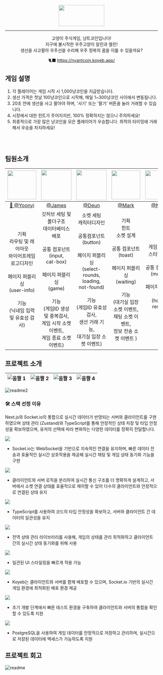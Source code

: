 <div align="center">
<img src="https://github.com/user-attachments/assets/0a7a5697-2d2c-49a1-a382-5337ca3a2d23" width="150" height="70"/>

---

고양이 주식게임, 냥트코인입니다!<br> 
지구에 불시착한 우주고양이 알린과 엘린!<br> 
생선을 사고팔아 우주선을 수리해 우주 정복의 꿈을 이룰 수 있을까요?

🐈‍⬛ https://nyantcoin.koyeb.app/ 
</div>

## 게임 설명
  1. 각 플레이어는 게임 시작 시 1,000냥코인을 지급받습니다.
  2. 생선 가격은 첫날 100냥코인으로 시작해, 매일 1~300냥코인 사이에서 변동됩니다.
  3. 20초 안에 생선을 사고 팔아야 하며, '사기' 또는 '팔기' 버튼을 눌러 거래할 수 있습니다.
  4. 시장에서 대한 힌트가 주어지지만, 100% 정확하지는 않으니 주의하세요!
  5. 최종적으로 가장 많은 냥코인을 모은 플레이어가 우승합니다. 최적의 타이밍에 거래해서 우승을 차지하세요!
<br>
<br/> 

## 팀원소개

<div align="center">

|                                                                [<img src="https://github.com/user-attachments/assets/4698c9fa-ddff-41b4-9e27-fc496e4b0a33" width="95" height="95"/>](https://github.com/seoyoonyi)                                                                | [<img src="https://github.com/user-attachments/assets/504c3d93-37d6-494a-8be3-eb1bdb7e47f9" width="100" height="100"/>](https://github.com/HSjjs98) | [<img src="https://github.com/user-attachments/assets/9b030cc5-6213-47c1-ae3e-a209f2f7e2b6" width="100" height="100"/>](https://github.com/devdeun) |                                      [<img src="https://github.com/user-attachments/assets/3616ae32-45fe-43df-9e62-07a44d37c407" width="95" height="95"/>](https://github.com/red-dev-Mark)                                       | [<img src="https://github.com/user-attachments/assets/e5bbf30f-5339-4a2a-9b6d-ecb191a35562" width="95" height="95"/>](https://github.com/nanafromjeju)                                       |
| :--------------------------------------------------------------------------------------------------------------------------------------------------------------------------------------------------------------------------------------------------------------------------------------------------------------: | :----------------------------------------------------------------------------------------------------------------------------------------------------------------------------: | :-----------------------------------------------------------------------------------------------------------------------------------------------------------------------------------------------------: | :-------------------------------------------------------------------------------------------------------------------------------------------------------------------------------------------------------------------------------------------------------------: | :-------------------------------------------------------------------------------------------------------------------------------------------------------------------------------------------------------------------------------------------------------------: |
|                                                                                                                                 [👑 @Yoonyi](https://github.com/seoyoonyi)                                                                                                                                  |                                                                      [@James](https://github.com/HSjjs98)                                                                      |                                                                           [@Deun](https://github.com/devdeun)                                                                            |                                                                                                        [@Mark](https://github.com/red-dev-Mark)                                                                                                         |                                                                                                        [@Nana](https://github.com/nanafromjeju)                                                                                                         |
| 기획 <br/> 라우팅 및 레이아웃 <br/> 와이어프레임 <br/> 로고디자인<br/><br/> 페이지 퍼블리싱<br/> (user-info) <br/><br/> 기능<br/>(닉네임 입력 및 유효성 검사)    |           깃허브 세팅 및 폴더구조<br/> 데이터베이스<br>배포 <br/><br/> 공통 컴포넌트<br/> (input,<br/> cat-box) <br/><br/> 페이지 퍼블리싱<br/> (game)  <br/><br/> 기능<br/>(게임ID 생성 및 중복검사,<br/>게임 시작 소켓 이벤트,<br/>게임 종료 소켓 이벤트)           |                              소켓 세팅<br/> 캐릭터디자인<br/><br/>공통컴포넌트 <br/> (button) <br/><br/> 페이지 퍼블리싱<br/> (select-rounds,<br/> loading,<br/> not-found)   <br/><br/> 기능<br/>(게임ID 유효성 검사,<br/> 생선 거래 기능,<br/> 대기실 입장 소켓 이벤트)                            |   기획 <br/> 힌트 <br/> 소켓 설계 <br/><br/> 공통 컴포넌트 <br/> (toast) <br/><br/>페이지 퍼블리싱<br/> (waiting) <br/><br/> 기능<br/>(대기실 입장 소켓 이벤트,<br/> 채팅 소켓 이벤트,<br/> 정보 전송 소켓 이벤트 ) | 게임디자인<br/> 스타일세팅 <br/><br/>공통 컴포넌트<br/>(modal)<br/><br/> 페이지 퍼블리싱<br/> (home,<br/> result)<br/><br/>  |
</div>

## 프로젝트 소개

| ![움짤 1](https://github.com/user-attachments/assets/873f290a-0f73-48c0-a802-1954b2bf82ef) | ![움짤 2](https://github.com/user-attachments/assets/46f94eff-797b-46dd-8835-f3f3591825d2) | ![움짤 3](https://github.com/user-attachments/assets/18b8db3b-2f67-41bb-88d2-8dc97994bfa9) | ![움짤 4](https://github.com/user-attachments/assets/4bf9cabc-d9f4-4cdf-ac5e-824dd30f97b5) |
| ------------------------------------------------------------------------------------------ | ------------------------------------------------------------------------------------------ | ------------------------------------------------------------------------------------------ | ------------------------------------------------------------------------------------------ |


![readme2](https://github.com/user-attachments/assets/da8aba8b-0876-4afb-a132-43c75bcc7e1a)



### 🛠 스택 선정 이유

Next.js와 Socket.io의 통합으로 실시간 데이터가 반영되는 서버와 클라이언트를 구현하였으며
상태 관리 (Zustand)와 TypeScript를 통해 안정적인 상태 저장 및 타입 안정성을 확보하였으며, 유저의 선택에 따라 변화하는 다양한 데이터를 정확히 전달합니다.

<img src="https://img.shields.io/badge/Socket.io-010101?style=for-the-badge&logo=Socket.io&logoColor=white">

- Socket.io는 WebSocket을 기반으로 지속적인 연결을 유지하며, 빠른 데이터 전송과 효율적인 실시간 상호작용을 제공해 실시간 채팅 및 게임 상태 동기화 기능을 구현

<img src="https://img.shields.io/badge/Next.js-000000?style=for-the-badge&logo=Next.js&logoColor=white">

- 클라이언트와 서버 로직을 분리하여 실시간 통신 구조를 더 명확하게 설계하고, 서버에서 소켓 연결 상태를 효율적으로 제어할 수 있어 다수의 클라이언트와 안정적으로 연결된 상태 유지

<img src="https://img.shields.io/badge/TypeScript-3178C6?style=for-the-badge&logo=TypeScript&logoColor=white">

- TypeScript를 사용하여 코드의 타입 안정성을 확보하고, 서버와 클라이언트 간 데이터의 일관성을 유지

<img src="https://img.shields.io/badge/Zustand-61DAFB?style=for-the-badge&logo=React&logoColor=white">

- 전역 상태 관리 라이브러리를 사용해, 게임의 상태를 관리 최적화하고 클라이언트 간의 실시간 상태 동기화를 위해 사용

<img src="https://img.shields.io/badge/Tailwind CSS-06B6D4?style=for-the-badge&logo=Tailwind CSS&logoColor=white">

- 일관된 UI 스타일링을 빠르게 적용 가능

<img src="https://img.shields.io/badge/koyeb-121212?style=for-the-badge&logo=koyebL&logoColor=white">

- Koyeb는 클라이언트와 서버를 함께 배포할 수 있으며, Socket.io 기반의 실시간 게임 환경에 최적화된 배포 환경 제공

<img src="https://img.shields.io/badge/Render-46E3B7?style=for-the-badge&logo=Render&logoColor=white">

- 초기 개발 단계에서 빠른 테스트 환경을 구축하여 클라이언트와 서버의 통합을 확인할 수 있도록 지원

<img src="https://img.shields.io/badge/PostgreSQL-4169E1?style=for-the-badge&logo=PostgreSQL&logoColor=white">

- PostgreSQL을 사용하여 게임 데이터를 안정적으로 저장하고 관리하며, 실시간으로 저장된 데이터에 액세스가 가능하도록 지원

## 프로젝트 회고

![readme](https://github.com/user-attachments/assets/539f27dc-f817-4f1c-b62a-dae9de9265ab)